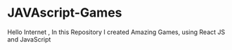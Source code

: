 # JAVAscript-Games
Hello Internet , In this Repository I created  Amazing Games, using  React JS and JavaScript
